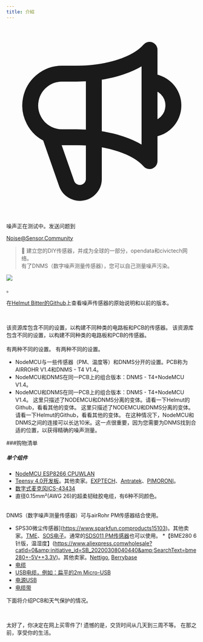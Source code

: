 ```yaml
---
title: 介紹
---
```


  <div class="max-w-screen-xl mx-auto pt-5">
      <div class="p-2 rounded-lg bg-indigo-100 shadow-lg sm:p-3">
      <div class="flex items-center">
            <span class="p-2 rounded-lg bg-indigo-500">
              <svg class="h-8 w-8 text-white" fill="none" viewBox="0 0 24 24" stroke="currentColor">
                <path stroke-linecap="round" stroke-linejoin="round" stroke-width="2" d="M11 5.882V19.24a1.76 1.76 0 01-3.417.592l-2.147-6.15M18 13a3 3 0 100-6M5.436 13.683A4.001 4.001 0 017 6h1.832c4.1 0 7.625-1.234 9.168-3v14c-1.543-1.766-5.067-3-9.168-3H7a3.988 3.988 0 01-1.564-.317z" />
              </svg>
            </span>
        <div class="flex flex-wrap">
          <div class="flex-wrap flex">
            <p class="pt-1 text-indigo-700 font-medium">
                 噪声正在测试中。发送问题到</p>
          <a href="mailto:Noise@Sensor.Community" class="ml-1 font-medium underline text-white hover:text-yellow-600">
                  Noise@Sensor.Community</a>
          </div>
           </div>
      </div>
    </div>
  </div>

> 🚧 建立您的DIY传感器，并成为全球的一部分，opendata和civictech网络。<br> 有了DNMS（数字噪声测量传感器），您可以自己测量噪声污染。

 <img src=".docsdnmsdnms-noise-measuring-sensor-kit.jpg" style="display: block; margin: 1em 0" loading="lazy">。


在[Helmut Bitter的Github](https://github.comhbitterDNMStreemasterManual)上查看噪声传感器的原始说明和以前的版本。

<br>

该资源库包含不同的设置，以构建不同种类的电路板和PCB的传感器。
该资源库包含不同的设置，以构建不同种类的电路板和PCB的传感器。
 <br>
 <br>
 有两种不同的设置。
 有两种不同的设置。
* NodeMCU与一些传感器（PM、温度等）和DNMS分开的设置。PCB称为AIRROHR V1.4和DNMS - T4 V1.4。
* NodeMCU和DNMS在同一PCB上的组合版本：DNMS - T4+NodeMCU V1.4。
* NodeMCU和DNMS在同一PCB上的组合版本：DNMS - T4+NodeMCU V1.4。
 这里只描述了NODEMCU和DNMS分离的变体。请看一下Helmut的Github，看看其他的变体。
 这里只描述了NODEMCU和DNMS分离的变体。请看一下Helmut的Github，看看其他的变体。
  在这种情况下，NodeMCU和DNMS之间的连接可以长达10米。这一点很重要，因为您需要为DNMS找到合适的位置，以获得精确的噪声测量。

###购物清单

##### 单个组件
* [NodeMCU ESP8266 CPUWLAN](https://www.aliexpress.comwholesale?groupsort=1&amp;SortType=price_asc&amp;SearchText=nodemcu+v3+esp8266+ch340)
* [Teensy 4.0开发板](https://www.pjrc.comstoreteensy40.html)。其他卖家。[EXPTECH](https://www.exp-tech.deplattformenteensy9596teensy-4.0-development-board)、[Antratek](https://www.antratek.deteensy-4-0)、[PIMORONI](https://shop.pimoroni.comproductsteensy-4-0-development-board)。
* [数字式麦克风ICS-43434](https://www.tindie.comproductsonehorseics43434-i2s-digital-microphone)
* 直径0.15mm²(AWG 26)的超柔韧硅胶电缆，有6种不同颜色。
<br>
DNMS（数字噪声测量传感器）可与airRohr PM传感器结合使用。

* SPS30微尘传感器](https://www.sparkfun.comproducts15103)。其他卖家。[TME](https://www.tme.eudedetailssps30gassensorensensirion1-101638-10?brutto=1)、[SOS电子](https://www.soselectronic.deproductssensirionsps30-2-304234)。通常的[SDS011 PM传感器](https://de.aliexpress.comwholesale?catId=0&amp;initiative_id=AS_20200813122806&amp;SearchText=sds011)也可以使用。
*【BME280 6针版，温湿度】(https://www.aliexpress.comwholesale?catId=0&amp;initiative_id=SB_20200308040440&amp;SearchText=bme280+-5V++3.3V)。其他卖家。[Nettigo](https://nettigo.euproductsmodule-pressure-humidity-and-temperature-sensor-bosch-bme280), [Berrybase](https://www.berrybase.debauelementesensoren-modulefeuchtigkeitbme680-breakout-board-4in1-sensor-f-252-r-temperatur-luftfeuchtigkeit-luftdruck-und-luftg-252-t)
* [电缆](http://www.aliexpress.comwholesale?groupsort=1&amp;SortType=price_asc&amp;SearchText=Dupont+电缆+20厘米+雌性-雌性)
* [USB电缆，例如：扁平的2m Micro-USB](https://www.aliexpress.comwholesale?catId=0&amp;initiative_id=SB_20200308040708&amp;SearchText=micro+usb+flat+cable+2m)
* [电源USB](https://www.aliexpress.comwholesale?catId=0&amp;initiative_id=SB_20200308040834&amp;SearchText=single+micro+usb+eu+power+supply)
* [电缆带](https://www.aliexpress.comwholesale?catId=0&amp;initiative_id=SB_20200308040852&amp;SearchText=cable+带子)

下面将介绍PCB和天气保护的情况。

<br>

太好了，你决定在网上买零件了!
遗憾的是，交货时间从几天到三周不等。
在那之前，享受你的生活️。
